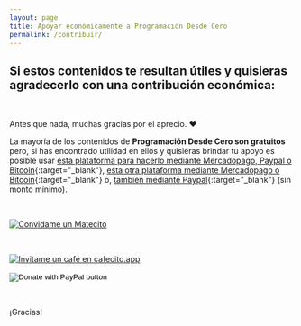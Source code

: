 ```yaml
---
layout: page
title: Apoyar económicamente a Programación Desde Cero
permalink: /contribuir/
---
```


## Si estos contenidos te resultan útiles y quisieras agradecerlo con una contribución económica:

&nbsp;
&nbsp;

Antes que nada, muchas gracias por el aprecio. ❤️

La mayoría de los contenidos de **Programación Desde Cero son gratuitos** pero, si has encontrado utilidad en ellos y quisieras brindar tu apoyo es posible usar [esta plataforma para hacerlo mediante Mercadopago, Paypal o Bitcoin](https://www.matecito.co/ProgramacionDesdeCero){:target="_blank"}, [esta otra plataforma mediante Mercadopago o Bitcoin](https://cafecito.app/programaciondesde0){:target="_blank"} o, [también mediante Paypal](https://www.paypal.com/donate/?hosted_button_id=NVEMP8C2B7238){:target="_blank"} (sin monto mínimo).

&nbsp;
&nbsp;
&nbsp;

<a href='https://matecito.co/ProgramacionDesdeCero' rel='noopener' target='_blank'><img srcset='https://www.matecito.co/public/button_1.png 1x, https://www.matecito.co/public/button_1_2x.png 2x, https://www.matecito.co/public/button_1_3.75x.png 3.75x' src='https://www.matecito.co/public/button_1.png' alt='Convidame un Matecito' /></a>


&nbsp;
&nbsp;
&nbsp;

[![Invitame un café en cafecito.app](https://cdn.cafecito.app/imgs/buttons/button_1.svg)](https://cafecito.app/programaciondesde0)
&nbsp;
&nbsp;

<form action="https://www.paypal.com/donate" method="post" target="_top">
<input type="hidden" name="hosted_button_id" value="NVEMP8C2B7238" />
<input type="image" src="https://pics.paypal.com/00/s/OTNjZGY2OTUtMzdlYi00MzNlLTllOWQtYjRmNjAzNjc1NDI3/file.PNG" border="0" name="submit" title="PayPal - The safer, easier way to pay online!" alt="Donate with PayPal button" />
<img alt="" border="0" src="https://www.paypal.com/en_AR/i/scr/pixel.gif" width="1" height="1" />
</form>





&nbsp;
&nbsp;

¡Gracias!

